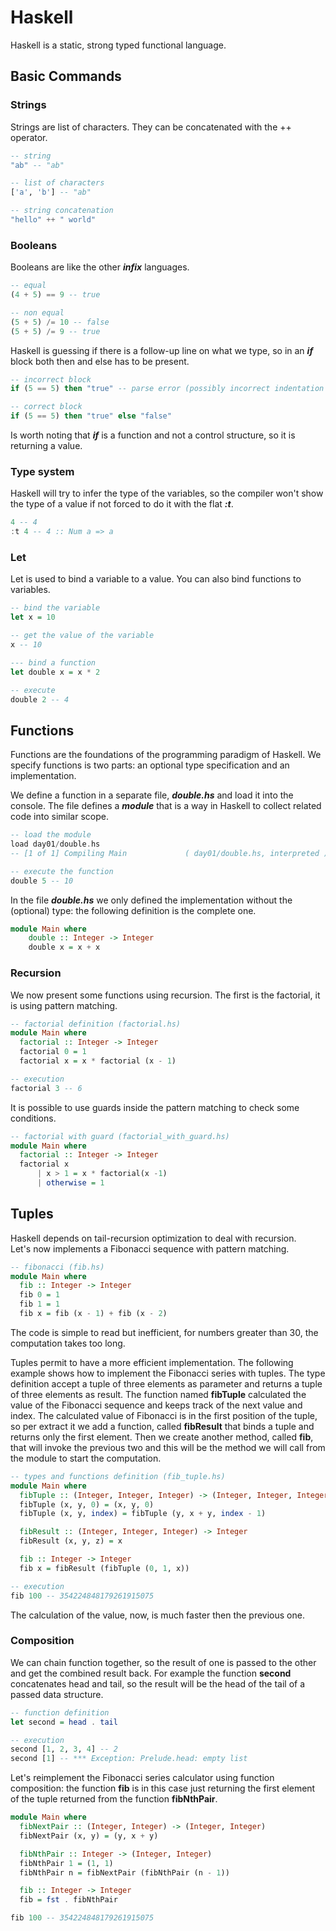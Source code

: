 # Haskell
Haskell is a static, strong typed functional language.

## Basic Commands

### Strings
Strings are list of characters. They can be concatenated with the ++ operator.

```haskell
-- string
"ab" -- "ab"

-- list of characters
['a', 'b'] -- "ab"

-- string concatenation
"hello" ++ " world"
```

### Booleans
Booleans are like the other ***infix*** languages.

```haskell
-- equal
(4 + 5) == 9 -- true

-- non equal
(5 + 5) /= 10 -- false
(5 + 5) /= 9 -- true
```

Haskell is guessing if there is a follow-up line on what we type, so in an ***if*** block both then and else has to be present.

```haskell
-- incorrect block
if (5 == 5) then "true" -- parse error (possibly incorrect indentation or mismatched brackets)

-- correct block
if (5 == 5) then "true" else "false"
```

Is worth noting that ***if*** is a function and not a control structure, so it is returning a value.

### Type system
Haskell will try to infer the type of the variables, so the compiler won't show the type of a value if not forced to do it with the flat ***:t***.

```haskell
4 -- 4
:t 4 -- 4 :: Num a => a
```

### Let
Let is used to bind a variable to a value. You can also bind functions to variables.

```haskell
-- bind the variable
let x = 10

-- get the value of the variable
x -- 10

--- bind a function
let double x = x * 2

-- execute
double 2 -- 4
```

## Functions
Functions are the foundations of the programming paradigm of Haskell. We specify functions is two parts: an optional type specification and an implementation.

We define a function in a separate file, ***double.hs*** and load it into the console. The file defines a ***module*** that is a way in Haskell to collect related code into similar scope.

```haskell
-- load the module
load day01/double.hs
-- [1 of 1] Compiling Main             ( day01/double.hs, interpreted )

-- execute the function
double 5 -- 10
```

In the file ***double.hs*** we only defined the implementation without the (optional) type: the following definition is the complete one.

```haskell
module Main where
    double :: Integer -> Integer
    double x = x + x
```

### Recursion
We now present some functions using recursion. The first is the factorial, it is using pattern matching.

```haskell
-- factorial definition (factorial.hs)
module Main where
  factorial :: Integer -> Integer
  factorial 0 = 1
  factorial x = x * factorial (x - 1)

-- execution
factorial 3 -- 6
```

It is possible to use guards inside the pattern matching to check some conditions.

```haskell
-- factorial with guard (factorial_with_guard.hs)
module Main where
  factorial :: Integer -> Integer
  factorial x
      | x > 1 = x * factorial(x -1)
      | otherwise = 1
```

## Tuples
Haskell depends on tail-recursion optimization to deal with recursion.  
Let's now implements a Fibonacci sequence with pattern matching.

```haskell
-- fibonacci (fib.hs)
module Main where
  fib :: Integer -> Integer
  fib 0 = 1
  fib 1 = 1
  fib x = fib (x - 1) + fib (x - 2)
```

The code is simple to read but inefficient, for numbers greater than 30, the computation takes too long.

Tuples permit to have a more efficient implementation. The following example shows how to implement the Fibonacci series with tuples.
The type definition accept a tuple of three elements as parameter and returns a tuple of three elements as result. The function named **fibTuple** calculated the value of the Fibonacci sequence and keeps track of the next value and index. The calculated value of Fibonacci is in the first position of the tuple, so per extract it we add a function, called **fibResult** that binds a tuple and returns only the first element. Then we create another method, called **fib**, that will invoke the previous two and this will be the method we will call from the module to start the computation.

```haskell
-- types and functions definition (fib_tuple.hs)
module Main where
  fibTuple :: (Integer, Integer, Integer) -> (Integer, Integer, Integer)
  fibTuple (x, y, 0) = (x, y, 0)
  fibTuple (x, y, index) = fibTuple (y, x + y, index - 1)

  fibResult :: (Integer, Integer, Integer) -> Integer
  fibResult (x, y, z) = x

  fib :: Integer -> Integer
  fib x = fibResult (fibTuple (0, 1, x))

-- execution
fib 100 -- 354224848179261915075
```

The calculation of the value, now, is much faster then the previous one.

### Composition
We can chain function together, so the result of one is passed to the other and get the combined result back. For example the function **second** concatenates head and tail, so the result will be the head of the tail of a passed data structure.

```haskell
-- function definition
let second = head . tail

-- execution
second [1, 2, 3, 4] -- 2
second [1] -- *** Exception: Prelude.head: empty list
```

Let's reimplement the Fibonacci series calculator using function composition: the function **fib** is in this case just returning the first element of the tuple returned from the function **fibNthPair**.

```haskell
module Main where
  fibNextPair :: (Integer, Integer) -> (Integer, Integer)
  fibNextPair (x, y) = (y, x + y)

  fibNthPair :: Integer -> (Integer, Integer)
  fibNthPair 1 = (1, 1)
  fibNthPair n = fibNextPair (fibNthPair (n - 1))

  fib :: Integer -> Integer
  fib = fst . fibNthPair

fib 100 -- 354224848179261915075
```
